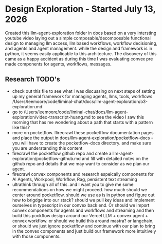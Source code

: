 # Design Exploration - Started July 13, 2026
Created this llm-agent-exploration folder in docs based on a very intersting youtube video laying out a simple composable/decomposable functional design to managing llm access, llm based workflows, workflow decisioning, and agents and agent management. while the design and framework is in python, it seems easily applicable to this architecture. The discovery of this came as a happy accident as during this time I was evaluating convex pre made components for agents, workflows, messages. 

## Research TODO's
* check out this file to see what I was discussing on next steps of setting up my general framework for managing agents, llms, tools, workflows /Users/leemoore/code/liminal-chat/docs/llm-agent-exploration/o3-exploration.md
* go to /Users/leemoore/code/liminal-chat/docs/llm-agent-exploration/video-transcript-huang.md to see the video I saw this morning that has me wondering about a path that starts with a pattern like this?
* more on pocketflow. flirecrawl these pocketflow documentation pages and place the output in docs/llm-agent-exploration/pocketflow-docs - you will have to create the pocketflow-docs directory. and make sure you are understanding this content
* firecrawl the pocketflow github repo and create a llm-agent-exploration/pocketflow-github.md and fill with detailed notes on the github repo and details that we may want to consider as we plan our agent.
* firecrawl convex components and research espeically components for AI Agents, Workpool, Workflow, Rag, persistent text streaming
* ultrathink through all of this. and I want you to give me some recommendations on how we might proceed. how much should we center around pocketflow. should we use as is in python and figure out how to brigdge into our stack? should we pull key ideas and implement ourselves in typescript in our convex back end. Or should we import convex components for agents and workflows and streaming and then build this pockflow design around our Vercel LLM + convex agent + convex workflow. or should we build this around mastra? or langchain, or should we just ignore pocketflow and continue with our plan to bring in the convex components and just build our framework more intuitively with those components.